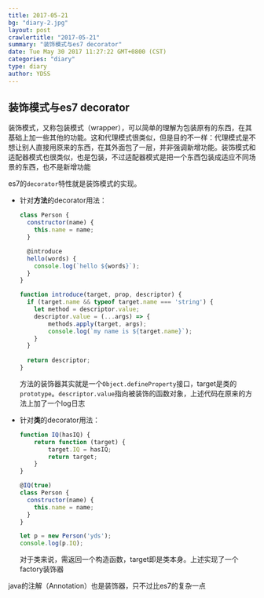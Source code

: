```yaml
---
title: 2017-05-21
bg: "diary-2.jpg"
layout: post
crawlertitle: "2017-05-21"
summary: "装饰模式与es7 decorator"
date: Tue May 30 2017 11:27:22 GMT+0800 (CST)
categories: "diary"
type: diary
author: YDSS
---
```


## 装饰模式与es7 decorator

装饰模式，又称包装模式（wrapper），可以简单的理解为包装原有的东西，在其基础上加一些其他的功能。这和代理模式很类似，但是目的不一样：代理模式是不想让别人直接用原来的东西，在其外面包了一层，并非强调新增功能。装饰模式和适配器模式也很类似，也是包装，不过适配器模式是把一个东西包装成适应不同场景的东西，也不是新增功能

es7的`decorator`特性就是装饰模式的实现。

- 针对**方法**的decorator用法：

	```javascript
	class Person {
	  constructor(name) {
	    this.name = name;
	  }
	
	  @introduce  
	  hello(words) {
	    console.log(`hello ${words}`);
	  }
	}
	
	function introduce(target, prop, descriptor) {
	  if (target.name && typeof target.name === 'string') {
		let method = descriptor.value;
		descriptor.value = (...args) => {
			methods.apply(target, args);
			console.log(`my name is ${target.name}`);
		}
	  }
	  
	  return descriptor;
	}
	```
	
	方法的装饰器其实就是一个`Object.defineProperty`接口，target是类的`prototype`。`descriptor.value`指向被装饰的函数对象，上述代码在原来的方法上加了一个log日志
	
- 针对**类**的decorator用法：
	
	```javascript
	function IQ(hasIQ) {
		return function (target) {
			target.IQ = hasIQ;
			return target;
		}
	}
	
	@IQ(true)
	class Person {
	  constructor(name) {
	    this.name = name;
	  }
	}
	
	let p = new Person('yds');
	console.log(p.IQ);
	```
	
	对于类来说，需返回一个构造函数，target即是类本身。上述实现了一个factory装饰器
	
java的注解（Annotation）也是装饰器，只不过比es7的复杂一点

